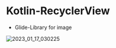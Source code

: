 # Kotlin-RecyclerView 

- Glide-Library for image

![2023_01_17_030225](https://user-images.githubusercontent.com/59710234/212765430-2c1a9d4a-7247-4625-81cc-c6b79da9359b.gif)
